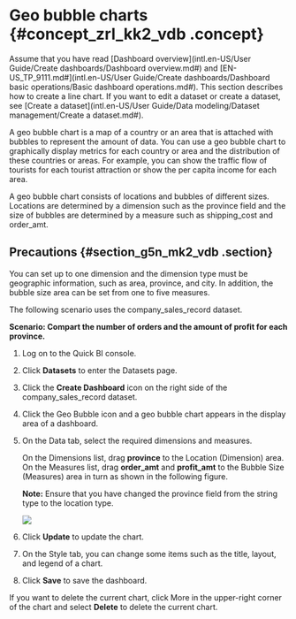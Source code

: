 # Geo bubble charts {#concept_zrl_kk2_vdb .concept}

Assume that you have read [Dashboard overview](intl.en-US/User Guide/Create dashboards/Dashboard overview.md#) and [EN-US\_TP\_9111.md\#](intl.en-US/User Guide/Create dashboards/Dashboard basic operations/Basic dashboard operations.md#). This section describes how to create a line chart. If you want to edit a dataset or create a dataset, see [Create a dataset](intl.en-US/User Guide/Data modeling/Dataset management/Create a dataset.md#).

A geo bubble chart is a map of a country or an area that is attached with bubbles to represent the amount of data. You can use a geo bubble chart to graphically display metrics for each country or area and the distribution of these countries or areas. For example, you can show the traffic flow of tourists for each tourist attraction or show the per capita income for each area.

A geo bubble chart consists of locations and bubbles of different sizes. Locations are determined by a dimension such as the province field and the size of bubbles are determined by a measure such as shipping\_cost and order\_amt.

## Precautions {#section_g5n_mk2_vdb .section}

You can set up to one dimension and the dimension type must be geographic information, such as area, province, and city. In addition, the bubble size area can be set from one to five measures.

The following scenario uses the company\_sales\_record dataset.

**Scenario: Compart the number of orders and the amount of profit for each province.**

1.  Log on to the Quick BI console.
2.  Click **Datasets** to enter the Datasets page.
3.  Click the **Create Dashboard** icon on the right side of the company\_sales\_record dataset.
4.  Click the Geo Bubble icon and a geo bubble chart appears in the display area of a dashboard.
5.  On the Data tab, select the required dimensions and measures.

    On the Dimensions list, drag **province** to the Location \(Dimension\) area. On the Measures list, drag **order\_amt** and **profit\_amt** to the Bubble Size \(Measures\) area in turn as shown in the following figure.

    **Note:** Ensure that you have changed the province field from the string type to the location type.

    ![](http://static-aliyun-doc.oss-cn-hangzhou.aliyuncs.com/assets/img/9129/15499437321713_en-US.png)

6.  Click **Update** to update the chart.
7.  On the Style tab, you can change some items such as the title, layout, and legend of a chart.
8.  Click **Save** to save the dashboard.

If you want to delete the current chart, click More in the upper-right corner of the chart and select **Delete** to delete the current chart.

